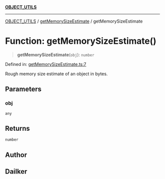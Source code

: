[**OBJECT_UTILS**](../../README.md)

***

[OBJECT_UTILS](../../README.md) / [getMemorySizeEstimate](../README.md) / getMemorySizeEstimate

# Function: getMemorySizeEstimate()

> **getMemorySizeEstimate**(`obj`): `number`

Defined in: [getMemorySizeEstimate.ts:7](https://github.com/dailker/everyutil/blob/bf8adc96ac84c1d33f18a4705d529c444472a677/src/object/getMemorySizeEstimate.ts#L7)

Rough memory size estimate of an object in bytes.

## Parameters

### obj

`any`

## Returns

`number`

## Author

## Dailker
